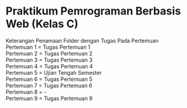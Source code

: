 # Praktikum Pemrograman Berbasis Web (Kelas C)
Keterangan Penamaan Folder dengan Tugas Pada Pertemuan <br>
Pertemuan 1 = Tugas Pertemuan 1 <br>
Pertemuan 2 = Tugas Pertemuan 2 <br>
Pertemuan 3 = Tugas Pertemuan 3 <br>
Pertemuan 4 = Tugas Pertemuan 4 <br>
Pertemuan 5 = Ujian Tengah Semester <br>
Pertemuan 6 = Tugas Pertemuan 5 <br>
Pertemuan 7 = Tugas Pertemuan 6 <br>
Pertemuan 8 = - <br>
Pertemuan 9 = Tugas Pertemuan 9 <br>
